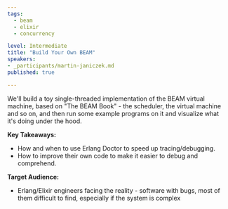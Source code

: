 ```yaml
---
tags:
  - beam
  - elixir
  - concurrency

level: Intermediate
title: "Build Your Own BEAM"
speakers:
- _participants/martin-janiczek.md
published: true

---
```

We'll build a toy single-threaded implementation of the BEAM virtual machine, based on "The BEAM Book" - the scheduler, the virtual machine and so on, and then run some example programs on it and visualize what it's doing under the hood.

**Key Takeaways:**

- How and when to use Erlang Doctor to speed up tracing/debugging.
- How to improve their own code to make it easier to debug and comprehend.

**Target Audience:**

- Erlang/Elixir engineers facing the reality - software with bugs, most of them difficult to find, especially if the system is complex
